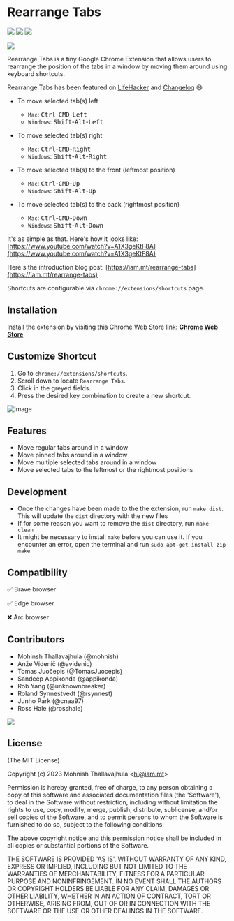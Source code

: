 # Rearrange Tabs

![](https://img.shields.io/chrome-web-store/v/ccnnhhnmpoffieppjjkhdakcoejcpbga?style=for-the-badge)
![](https://img.shields.io/chrome-web-store/users/ccnnhhnmpoffieppjjkhdakcoejcpbga?style=for-the-badge)
![](https://img.shields.io/chrome-web-store/rating/ccnnhhnmpoffieppjjkhdakcoejcpbga?style=for-the-badge)


![](http://i.imgur.com/BFar404.png)

Rearrange Tabs is a tiny Google Chrome Extension that allows users
to rearrange the position of the tabs in a window by moving them
around using keyboard shortcuts.

Rearrange Tabs has been featured on [LifeHacker](http://lifehacker.com/this-extension-rearranges-chrome-tabs-with-keyboard-sho-1791622486) and [Changelog](http://email.changelog.com/t/t-9A7FDF4C536D63BF) :smile:

- To move selected tab(s) left

  - `Mac`: <kbd>Ctrl</kbd>-<kbd>CMD</kbd>-<kbd>Left</kbd>
  - `Windows`: <kbd>Shift</kbd>-<kbd>Alt</kbd>-<kbd>Left</kbd>

- To move selected tab(s) right

  - `Mac`: <kbd>Ctrl</kbd>-<kbd>CMD</kbd>-<kbd>Right</kbd>
  - `Windows`: <kbd>Shift</kbd>-<kbd>Alt</kbd>-<kbd>Right</kbd>

- To move selected tab(s) to the front (leftmost position)

  - `Mac`: <kbd>Ctrl</kbd>-<kbd>CMD</kbd>-<kbd>Up</kbd>
  - `Windows`: <kbd>Shift</kbd>-<kbd>Alt</kbd>-<kbd>Up</kbd>

- To move selected tab(s) to the back (rightmost position)

  - `Mac`: <kbd>Ctrl</kbd>-<kbd>CMD</kbd>-<kbd>Down</kbd>
  - `Windows`: <kbd>Shift</kbd>-<kbd>Alt</kbd>-<kbd>Down</kbd>

It's as simple as that. Here's how it looks like: [https://www.youtube.com/watch?v=A1X3geKtF8A](https://www.youtube.com/watch?v=A1X3geKtF8A)

Here's the introduction blog post: [https://iam.mt/rearrange-tabs](https://iam.mt/rearrange-tabs)

Shortcuts are configurable via `chrome://extensions/shortcuts` page.

## Installation

Install the extension by visiting this Chrome Web Store link: **[Chrome Web Store](https://chrome.google.com/webstore/detail/rearrange-tabs/ccnnhhnmpoffieppjjkhdakcoejcpbga)**

## Customize Shortcut

1. Go to `chrome://extensions/shortcuts`.
2. Scroll down to locate `Rearrange Tabs`.
3. Click in the greyed fields.
6. Press the desired key combination to create a new shortcut.

![image](https://user-images.githubusercontent.com/138171/218686343-b09abd8a-c259-4d49-8282-d58c461d85b1.png)

## Features

- Move regular tabs around in a window
- Move pinned tabs around in a window
- Move multiple selected tabs around in a window
- Move selected tabs to the leftmost or the rightmost positions

## Development

- Once the changes have been made to the the extension, run `make dist`. This will update the `dist` directory with the new files
- If for some reason you want to remove the `dist` directory, run `make clean`
- It might be necessary to install `make` before you can use it. If you encounter an error, open the terminal and run `sudo apt-get install zip make`

## Compatibility

✅  Brave browser

✅  Edge browser

❌  Arc browser

## Contributors

- Mohinsh Thallavajhula (@mohnish)
- Anže Videnič (@avidenic)
- Tomas Juočepis (@TomasJuocepis)
- Sandeep Appikonda (@appikonda)
- Rob Yang (@unknownbreaker)
- Roland Synnestvedt (@rsynnest)
- Junho Park (@cnaa97)
- Ross Hale (@rosshale)

<a href="https://github.com/mohnish/rearrange-tabs/graphs/contributors">
  <img src="https://contrib.rocks/image?repo=mohnish/rearrange-tabs" />
</a>

## License

(The MIT License)

Copyright (c) 2023 Mohnish Thallavajhula &lt;hi@iam.mt&gt;

Permission is hereby granted, free of charge, to any person obtaining
a copy of this software and associated documentation files (the
'Software'), to deal in the Software without restriction, including
without limitation the rights to use, copy, modify, merge, publish,
distribute, sublicense, and/or sell copies of the Software, and to
permit persons to whom the Software is furnished to do so, subject to
the following conditions:

The above copyright notice and this permission notice shall be
included in all copies or substantial portions of the Software.

THE SOFTWARE IS PROVIDED 'AS IS', WITHOUT WARRANTY OF ANY KIND,
EXPRESS OR IMPLIED, INCLUDING BUT NOT LIMITED TO THE WARRANTIES OF
MERCHANTABILITY, FITNESS FOR A PARTICULAR PURPOSE AND NONINFRINGEMENT.
IN NO EVENT SHALL THE AUTHORS OR COPYRIGHT HOLDERS BE LIABLE FOR ANY
CLAIM, DAMAGES OR OTHER LIABILITY, WHETHER IN AN ACTION OF CONTRACT,
TORT OR OTHERWISE, ARISING FROM, OUT OF OR IN CONNECTION WITH THE
SOFTWARE OR THE USE OR OTHER DEALINGS IN THE SOFTWARE.
